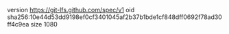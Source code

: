 version https://git-lfs.github.com/spec/v1
oid sha256:10e44d53dd9198ef0cf3401045af2b37b1bde1cf848dff0692f78ad30ff4c9ea
size 1080
